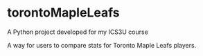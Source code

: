 # torontoMapleLeafs

A Python project developed for my ICS3U course

A way for users to compare stats for Toronto Maple Leafs players.
